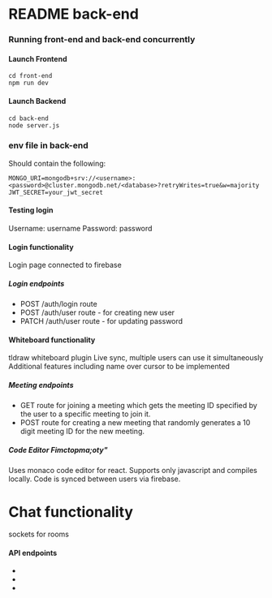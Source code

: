 # README back-end

### Running front-end and back-end concurrently

#### Launch Frontend
```
cd front-end
npm run dev
```


#### Launch Backend
```
cd back-end
node server.js
```

### env file in back-end
Should contain the following:
```
MONGO_URI=mongodb+srv://<username>:<password>@cluster.mongodb.net/<database>?retryWrites=true&w=majority
JWT_SECRET=your_jwt_secret
```


#### Testing login
Username: username
Password: password


#### Login functionality
Login page connected to firebase


##### Login endpoints
* POST /auth/login route
* POST /auth/user route - for creating new user
* PATCH /auth/user route - for updating password


#### Whiteboard functionality
tldraw whiteboard plugin
Live sync, multiple users can use it simultaneously
Additional features including name over cursor to be implemented


##### Meeting endpoints 
* GET route for joining a meeting which gets the meeting ID specified by the user to a specific meeting to join it.
* POST route for creating a new meeting that randomly generates a 10 digit meeting ID for the new meeting.


##### Code Editor Fimctopma;oty"
Uses monaco code editor for react. 
Supports only javascript and compiles locally.
Code is synced between users via firebase.


# Chat functionality
sockets for rooms



#### API endpoints
* 
* 
* 


